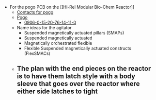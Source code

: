 - For the pogo PCB on the [[Hi-Rel Modular Bio-Chem Reactor]]
	- [Contacts for pogo](https://www.digikey.com/en/products/filter/contacts/contacts-spring-loaded-pogo-pins-and-pressure/311?s=N4IgjCBcoKxgTFUBjKAzAhgGwM4FMAaEAeygG0QBma%2BANgAYQBdIgBwBcoQBldgJwCWAOwDmIAL5EAtImghUkfgFdCJciBjNx2oA)
	- [Pogo](https://www.digikey.com/en/products/filter/contacts/contacts-spring-loaded-pogo-pins-and-pressure/311?s=N4IgjCBcoGwJxVAYygMwIYBsDOBTANCAPZQDaIALGGABxwDsIAuoQA4AuUIAyuwE4BLAHYBzEAF9CAWgBMiECkj8ArgWJkQAVmbjdQA)
		- [0906-0-15-20-76-14-11-0](https://www.digikey.com/en/products/detail/mill-max-manufacturing-corp/0906-0-15-20-76-14-11-0/1147048)
	- Name ideas for the agitator
		- Suspended magnetically actuated pillars (SMAPs)
		- Suspended magnetically actuated
		- Magnetically orchestrated flexible
		- Flexible Suspended magnetically actuated constructs (FlexSMACs)
	- The plan with the end pieces on the reactor is to have them latch style with a body sleeve that goes over the reactor where either side latches to tight
		-